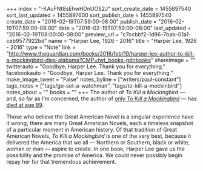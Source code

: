 +++
index = "-KAuFNt8sEhwHDnUOS2J"
sort_create_date = 1455897540
sort_last_updated = 1455897600
sort_publish_date = 1455897540
create_date = "2016-02-19T07:59:00-08:00"
publish_date = "2016-02-19T07:59:00-08:00"
date = "2016-02-19T07:59:00-08:00"
last_updated = "2016-02-19T08:00:00-08:00"
preview_url = "c7ccbbf2-1d96-7bab-01a1-ceb9577922bd"
name = "Harper Lee, 1926 - 2016"
title = "Harper Lee, 1926 - 2016"
type = "Note"
link = "http://www.theguardian.com/books/2016/feb/19/harper-lee-author-to-kill-a-mockingbird-dies-alabama?CMP=twt_books-gdnbooks"
shareimage = ""
twitterauto = "Goodbye, Harper Lee. Thank you for everything."
facebookauto = "Goodbye, Harper Lee. Thank you for everything."
make_image_tweet = "False"
notes_byline = ["writers/paul-constant"]
tags_notes = ["tags/go-set-a-watchman", "tags/to-kill-a-mockinbird"]
notes_about = ""
books = ""
+++
The author of *To Kill a Mockingbird* — and, so far as I'm concerned, the author of [only *To Kill a Mockingbird*](http://seattlereviewofbooks.com/notes/2015/07/10/dont-set-a-watchman/) — has [died at age 89](http://www.theguardian.com/books/2016/feb/19/harper-lee-author-to-kill-a-mockingbird-dies-alabama?CMP=twt_books-gdnbooks). 

Those who believe the Great American Novel is a singular experience have it wrong; there are many Great American Novels, each a timeless snapshot of a particular moment in American history. Of that tradition of Great American Novels, *To Kill a Mockingbird* is one of the very best, because it delivered the America that we all — Northern or Southern, black or white, woman or man — aspire to create. In one book, Harper Lee gave us the possibility and the promise of America. We could never possibly begin repay her for that tremendous achievement.